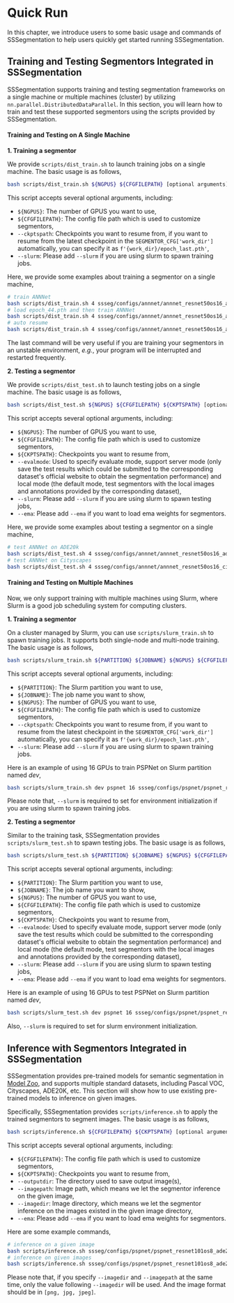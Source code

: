 # Quick Run

In this chapter, we introduce users to some basic usage and commands of SSSegmentation to help users quickly get started running SSSegmentation.


## Training and Testing Segmentors Integrated in SSSegmentation

SSSegmentation supports training and testing segmentation frameworks on a single machine or multiple machines (cluster) by utilizing `nn.parallel.DistributedDataParallel`.
In this section, you will learn how to train and test these supported segmentors using the scripts provided by SSSegmentation.

#### Training and Testing on A Single Machine

**1. Training a segmentor**

We provide `scripts/dist_train.sh` to launch training jobs on a single machine. The basic usage is as follows,

```sh
bash scripts/dist_train.sh ${NGPUS} ${CFGFILEPATH} [optional arguments]
```

This script accepts several optional arguments, including:

- `${NGPUS}`: The number of GPUS you want to use,
- `${CFGFILEPATH}`: The config file path which is used to customize segmentors,
- `--ckptspath`: Checkpoints you want to resume from, if you want to resume from the latest checkpoint in the `SEGMENTOR_CFG['work_dir']` automatically, you can specify it as `f'{work_dir}/epoch_last.pth'`,
- `--slurm`: Please add `--slurm` if you are using slurm to spawn training jobs.

Here, we provide some examples about training a segmentor on a single machine,

```sh
# train ANNNet
bash scripts/dist_train.sh 4 ssseg/configs/annnet/annnet_resnet50os16_ade20k.py
# load epoch_44.pth and then train ANNNet
bash scripts/dist_train.sh 4 ssseg/configs/annnet/annnet_resnet50os16_ade20k.py --ckptspath annnet_resnet50os16_ade20k/epoch_44.pth
# auto resume
bash scripts/dist_train.sh 4 ssseg/configs/annnet/annnet_resnet50os16_ade20k.py --ckptspath annnet_resnet50os16_ade20k/epoch_last.pth
```

The last command will be very useful if you are training your segmentors in an unstable environment, *e.g.*, your program will be interrupted and restarted frequently.

**2. Testing a segmentor**

We provide `scripts/dist_test.sh` to launch testing jobs on a single machine. The basic usage is as follows,

```sh
bash scripts/dist_test.sh ${NGPUS} ${CFGFILEPATH} ${CKPTSPATH} [optional arguments]
```

This script accepts several optional arguments, including:

- `${NGPUS}`: The number of GPUS you want to use,
- `${CFGFILEPATH}`: The config file path which is used to customize segmentors,
- `${CKPTSPATH}`: Checkpoints you want to resume from,
- `--evalmode`: Used to specify evaluate mode, support server mode (only save the test results which could be submitted to the corresponding dataset's official website to obtain the segmentation performance) and local mode (the default mode, test segmentors with the local images and annotations provided by the corresponding dataset),
- `--slurm`: Please add `--slurm` if you are using slurm to spawn testing jobs,
- `--ema`: Please add `--ema` if you want to load ema weights for segmentors.

Here, we provide some examples about testing a segmentor on a single machine,

```sh
# test ANNNet on ADE20k
bash scripts/dist_test.sh 4 ssseg/configs/annnet/annnet_resnet50os16_ade20k.py annnet_resnet50os16_ade20k/epoch_130.pth
# test ANNNet on Cityscapes
bash scripts/dist_test.sh 4 ssseg/configs/annnet/annnet_resnet50os16_cityscapes.py annnet_resnet50os16_cityscapes/epoch_220.pth
```

#### Training and Testing on Multiple Machines

Now, we only support training with multiple machines using Slurm, where Slurm is a good job scheduling system for computing clusters.

**1. Training a segmentor**

On a cluster managed by Slurm, you can use `scripts/slurm_train.sh` to spawn training jobs. It supports both single-node and multi-node training. The basic usage is as follows,

```sh
bash scripts/slurm_train.sh ${PARTITION} ${JOBNAME} ${NGPUS} ${CFGFILEPATH} [optional arguments]
```

This script accepts several optional arguments, including:

- `${PARTITION}`: The Slurm partition you want to use,
- `${JOBNAME}`: The job name you want to show,
- `${NGPUS}`: The number of GPUS you want to use,
- `${CFGFILEPATH}`: The config file path which is used to customize segmentors,
- `--ckptspath`: Checkpoints you want to resume from, if you want to resume from the latest checkpoint in the `SEGMENTOR_CFG['work_dir']` automatically, you can specify it as `f'{work_dir}/epoch_last.pth'`,
- `--slurm`: Please add `--slurm` if you are using slurm to spawn training jobs.

Here is an example of using 16 GPUs to train PSPNet on Slurm partition named *dev*,

```sh
bash scripts/slurm_train.sh dev pspnet 16 ssseg/configs/pspnet/pspnet_resnet101os8_ade20k.py --slurm
```

Please note that, `--slurm` is required to set for environment initialization if you are using slurm to spawn training jobs.

**2. Testing a segmentor**

Similar to the training task, SSSegmentation provides `scripts/slurm_test.sh` to spawn testing jobs. The basic usage is as follows,

```sh
bash scripts/slurm_test.sh ${PARTITION} ${JOBNAME} ${NGPUS} ${CFGFILEPATH} ${CKPTSPATH} [optional arguments]
```

This script accepts several optional arguments, including:

- `${PARTITION}`: The Slurm partition you want to use,
- `${JOBNAME}`: The job name you want to show,
- `${NGPUS}`: The number of GPUS you want to use,
- `${CFGFILEPATH}`: The config file path which is used to customize segmentors,
- `${CKPTSPATH}`: Checkpoints you want to resume from,
- `--evalmode`: Used to specify evaluate mode, support server mode (only save the test results which could be submitted to the corresponding dataset's official website to obtain the segmentation performance) and local mode (the default mode, test segmentors with the local images and annotations provided by the corresponding dataset),
- `--slurm`: Please add `--slurm` if you are using slurm to spawn testing jobs,
- `--ema`: Please add `--ema` if you want to load ema weights for segmentors.

Here is an example of using 16 GPUs to test PSPNet on Slurm partition named *dev*,

```sh
bash scripts/slurm_test.sh dev pspnet 16 ssseg/configs/pspnet/pspnet_resnet101os8_ade20k.py pspnet_resnet101os8_ade20k/epoch_130.pth --slurm
```

Also, `--slurm` is required to set for slurm environment initialization.


## Inference with Segmentors Integrated in SSSegmentation

SSSegmentation provides pre-trained models for semantic segmentation in [Model Zoo](https://sssegmentation.readthedocs.io/en/latest/ModelZoo.html), and supports multiple standard datasets, including Pascal VOC, Cityscapes, ADE20K, etc.
This section will show how to use existing pre-trained models to inference on given images. 

Specifically, SSSegmentation provides `scripts/inference.sh` to apply the trained segmentors to segment images. The basic usage is as follows,

```sh
bash scripts/inference.sh ${CFGFILEPATH} ${CKPTSPATH} [optional arguments]
```

This script accepts several optional arguments, including:

- `${CFGFILEPATH}`: The config file path which is used to customize segmentors,
- `${CKPTSPATH}`: Checkpoints you want to resume from,
- `--outputdir`: The directory used to save output image(s),
- `--imagepath`: Image path, which means we let the segmentor inference on the given image,
- `--imagedir`: Image directory, which means we let the segmentor inference on the images existed in the given image directory,
- `--ema`: Please add `--ema` if you want to load ema weights for segmentors.

Here are some example commands,

```sh
# inference on a given image
bash scripts/inference.sh ssseg/configs/pspnet/pspnet_resnet101os8_ade20k.py pspnet_resnet101os8_ade20k/epoch_130.pth --imagepath dog.jpg
# inference on given images
bash scripts/inference.sh ssseg/configs/pspnet/pspnet_resnet101os8_ade20k.py pspnet_resnet101os8_ade20k/epoch_130.pth --imagedir dogs
```

Please note that, if you specify `--imagedir` and `--imagepath` at the same time, only the value following `--imagedir` will be used.
And the image format should be in `[png, jpg, jpeg]`.